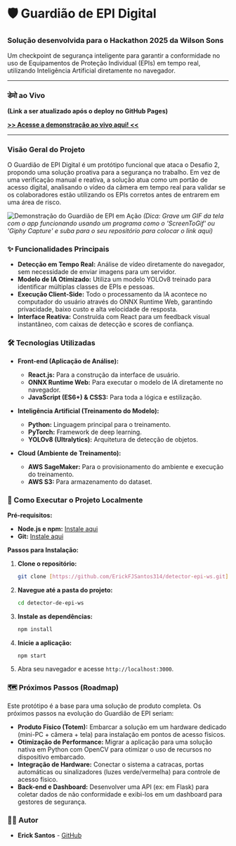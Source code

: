 # 🛡️ Guardião de EPI Digital

### Solução desenvolvida para o Hackathon 2025 da Wilson Sons

Um checkpoint de segurança inteligente para garantir a conformidade no uso de Equipamentos de Proteção Individual (EPIs) em tempo real, utilizando Inteligência Artificial diretamente no navegador.

---

###  डेमो ao Vivo

**(Link a ser atualizado após o deploy no GitHub Pages)**

**[>> Acesse a demonstração ao vivo aqui! <<](https://ErickFJSantos314.github.io/detector-epi-ws)**

---

### Visão Geral do Projeto

O Guardião de EPI Digital é um protótipo funcional que ataca o Desafio 2, propondo uma solução proativa para a segurança no trabalho. Em vez de uma verificação manual e reativa, a solução atua como um portão de acesso digital, analisando o vídeo da câmera em tempo real para validar se os colaboradores estão utilizando os EPIs corretos antes de entrarem em uma área de risco.

![Demonstração do Guardião de EPI em Ação](URL_DO_SEU_GIF_AQUI)
*(Dica: Grave um GIF da tela com o app funcionando usando um programa como o 'ScreenToGif' ou 'Giphy Capture' e suba para o seu repositório para colocar o link aqui)*

### ✨ Funcionalidades Principais

* **Detecção em Tempo Real:** Análise de vídeo diretamente do navegador, sem necessidade de enviar imagens para um servidor.
* **Modelo de IA Otimizado:** Utiliza um modelo YOLOv8 treinado para identificar múltiplas classes de EPIs e pessoas.
* **Execução Client-Side:** Todo o processamento da IA acontece no computador do usuário através do ONNX Runtime Web, garantindo privacidade, baixo custo e alta velocidade de resposta.
* **Interface Reativa:** Construída com React para um feedback visual instantâneo, com caixas de detecção e scores de confiança.

### 🛠️ Tecnologias Utilizadas

* **Front-end (Aplicação de Análise):**
    * **React.js:** Para a construção da interface de usuário.
    * **ONNX Runtime Web:** Para executar o modelo de IA diretamente no navegador.
    * **JavaScript (ES6+) & CSS3:** Para toda a lógica e estilização.

* **Inteligência Artificial (Treinamento do Modelo):**
    * **Python:** Linguagem principal para o treinamento.
    * **PyTorch:** Framework de deep learning.
    * **YOLOv8 (Ultralytics):** Arquitetura de detecção de objetos.

* **Cloud (Ambiente de Treinamento):**
    * **AWS SageMaker:** Para o provisionamento do ambiente e execução do treinamento.
    * **AWS S3:** Para armazenamento do dataset.

### 🚀 Como Executar o Projeto Localmente

**Pré-requisitos:**
* **Node.js e npm:** [Instale aqui](https://nodejs.org/)
* **Git:** [Instale aqui](https://git-scm.com/)

**Passos para Instalação:**

1.  **Clone o repositório:**
    ```bash
    git clone [https://github.com/ErickFJSantos314/detector-epi-ws.git](https://github.com/ErickFJSantos314/detector-epi-ws.git)
    ```

2.  **Navegue até a pasta do projeto:**
    ```bash
    cd detector-de-epi-ws
    ```

3.  **Instale as dependências:**
    ```bash
    npm install
    ```

4.  **Inicie a aplicação:**
    ```bash
    npm start
    ```

5.  Abra seu navegador e acesse `http://localhost:3000`.

### 🗺️ Próximos Passos (Roadmap)

Este protótipo é a base para uma solução de produto completa. Os próximos passos na evolução do Guardião de EPI seriam:

* **Produto Físico (Totem):** Embarcar a solução em um hardware dedicado (mini-PC + câmera + tela) para instalação em pontos de acesso físicos.
* **Otimização de Performance:** Migrar a aplicação para uma solução nativa em Python com OpenCV para otimizar o uso de recursos no dispositivo embarcado.
* **Integração de Hardware:** Conectar o sistema a catracas, portas automáticas ou sinalizadores (luzes verde/vermelha) para controle de acesso físico.
* **Back-end e Dashboard:** Desenvolver uma API (ex: em Flask) para coletar dados de não conformidade e exibi-los em um dashboard para gestores de segurança.

### 👨‍💻 Autor

* **Erick Santos** - [GitHub](https://github.com/ErickFJSantos314)
